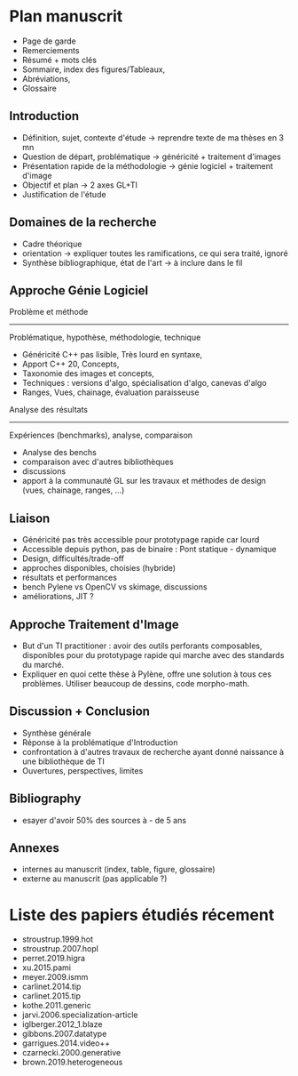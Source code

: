 Plan manuscrit
===
* Page de garde
* Remerciements
* Résumé + mots clés
* Sommaire, index des figures/Tableaux, 
* Abréviations, 
* Glossaire

Introduction
--- 

* Définition, sujet, contexte d'étude -> reprendre texte de ma thèses en 3 mn
* Question de départ, problématique -> généricité + traitement d'images
* Présentation rapide de la méthodologie -> génie logiciel + traitement d'image
* Objectif et plan -> 2 axes GL+TI
* Justification de l'étude
 
 
Domaines de la recherche
---

* Cadre théorique
* orientation -> expliquer toutes les ramifications, ce qui sera traité, ignoré
* Synthèse bibliographique, état de l'art ->  à inclure dans le fil


Approche Génie Logiciel
---

Problème et méthode
___

Problématique, hypothèse, méthodologie, technique

* Généricité C++ pas lisible, Très lourd en syntaxe,
* Apport C++ 20, Concepts,
* Taxonomie des images et concepts,
* Techniques : versions d'algo, spécialisation d'algo, canevas d'algo
* Ranges, Vues, chainage, évaluation paraisseuse

Analyse des résultats
___

Expériences (benchmarks), analyse, comparaison
* Analyse des benchs
* comparaison avec d'autres bibliothèques
* discussions
* apport à la communauté GL sur les travaux et méthodes de design (vues, chainage, ranges, …)


Liaison
---

* Généricité pas très accessible pour prototypage rapide car lourd
* Accessible depuis python, pas de binaire : Pont statique - dynamique
* Design, difficultés/trade-off
* approches disponibles, choisies (hybride)
* résultats et performances
* bench Pylene vs OpenCV vs skimage, discussions
* améliorations, JIT ?

Approche Traitement d'Image
---

* But d'un TI practitioner : avoir des outils perforants composables,
  disponibles pour du prototypage rapide qui marche avec des standards du marché.
* Expliquer en quoi cette thèse à Pylène, offre une solution à tous ces problèmes.
  Utiliser beaucoup de dessins, code morpho-math.

Discussion + Conclusion
---

* Synthèse générale
* Réponse à la problématique d'Introduction
* confrontation à d'autres travaux de recherche ayant donné naissance à une bibliothèque de TI
* Ouvertures, perspectives, limites

Bibliography
---
* esayer d'avoir 50% des sources à - de 5 ans 

Annexes
---

* internes au manuscrit (index, table, figure, glossaire)
* externe au manuscrit (pas applicable ?)


Liste des papiers étudiés récement
===

* stroustrup.1999.hot
* stroustrup.2007.hopl
* perret.2019.higra
* xu.2015.pami
* meyer.2009.ismm
* carlinet.2014.tip
* carlinet.2015.tip
* kothe.2011.generic
* jarvi.2006.specialization-article
* iglberger.2012_1.blaze
* gibbons.2007.datatype
* garrigues.2014.video++
* czarnecki.2000.generative
* brown.2019.heterogeneous
